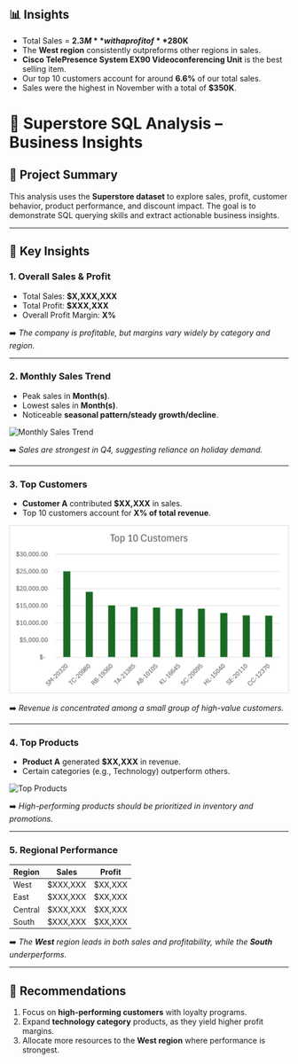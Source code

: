 ## 📊 Insights
- Total Sales = **$2.3M** with a profit of **$280K**
- The **West region** consistently outpreforms other regions in sales.
- **Cisco TelePresence System EX90 Videoconferencing Unit** is the best selling item.
- Our top 10 customers account for around **6.6%** of our total sales.
- Sales were the highest in November with a total of **$350K**.

# 🛒 Superstore SQL Analysis – Business Insights

## 📌 Project Summary
This analysis uses the **Superstore dataset** to explore sales, profit, customer behavior, product performance, and discount impact.
The goal is to demonstrate SQL querying skills and extract actionable business insights.

---

## 🔑 Key Insights

### 1. Overall Sales & Profit
- Total Sales: **$X,XXX,XXX**
- Total Profit: **$XXX,XXX**
- Overall Profit Margin: **X%**

➡️ *The company is profitable, but margins vary widely by category and region.*

---

### 2. Monthly Sales Trend
- Peak sales in **Month(s)**.
- Lowest sales in **Month(s)**.
- Noticeable **seasonal pattern/steady growth/decline**.

![Monthly Sales Trend](visuals/monthly_sales_trend.png)

➡️ *Sales are strongest in Q4, suggesting reliance on holiday demand.*

---

### 3. Top Customers
- **Customer A** contributed **$XX,XXX** in sales.
- Top 10 customers account for **X% of total revenue**.

![Top Customers](visuals/top_customers.png)

➡️ *Revenue is concentrated among a small group of high-value customers.*

---

### 4. Top Products
- **Product A** generated **$XX,XXX** in revenue.
- Certain categories (e.g., Technology) outperform others.

![Top Products](visuals/top_products.png)

➡️ *High-performing products should be prioritized in inventory and promotions.*

---

### 5. Regional Performance
| Region | Sales | Profit |
|----------|------------|------------|
| West | $XXX,XXX | $XX,XXX |
| East | $XXX,XXX | $XX,XXX |
| Central | $XXX,XXX | $XX,XXX |
| South | $XXX,XXX | $XX,XXX |

➡️ *The **West** region leads in both sales and profitability, while the **South** underperforms.*

---

## 🚀 Recommendations
1. Focus on **high-performing customers** with loyalty programs.
2. Expand **technology category** products, as they yield higher profit margins.
3. Allocate more resources to the **West region** where performance is strongest.
